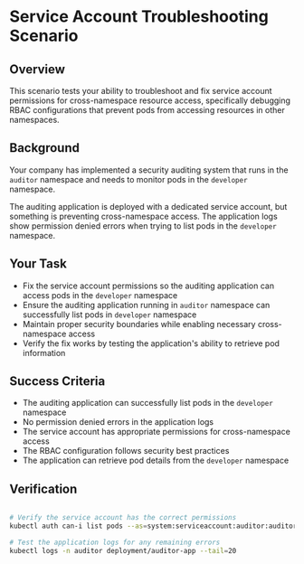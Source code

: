 # Service Account Troubleshooting Scenario

## Overview
This scenario tests your ability to troubleshoot and fix service account permissions for cross-namespace resource access, specifically debugging RBAC configurations that prevent pods from accessing resources in other namespaces.

## Background
Your company has implemented a security auditing system that runs in the `auditor` namespace and needs to monitor pods in the `developer` namespace.

The auditing application is deployed with a dedicated service account, but something is preventing cross-namespace access. The application logs show permission denied errors when trying to list pods in the `developer` namespace.

## Your Task

- Fix the service account permissions so the auditing application can access pods in the `developer` namespace
- Ensure the auditing application running in `auditor` namespace can successfully list pods in `developer` namespace
- Maintain proper security boundaries while enabling necessary cross-namespace access
- Verify the fix works by testing the application's ability to retrieve pod information

## Success Criteria
- The auditing application can successfully list pods in the `developer` namespace
- No permission denied errors in the application logs
- The service account has appropriate permissions for cross-namespace access
- The RBAC configuration follows security best practices
- The application can retrieve pod details from the `developer` namespace

## Verification

```bash

# Verify the service account has the correct permissions
kubectl auth can-i list pods --as=system:serviceaccount:auditor:auditor -n developer

# Test the application logs for any remaining errors
kubectl logs -n auditor deployment/auditor-app --tail=20
```

